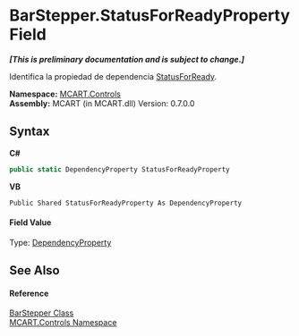 # BarStepper.StatusForReadyProperty Field
 _**\[This is preliminary documentation and is subject to change.\]**_

Identifica la propiedad de dependencia <a href="9c4e1f61-36e7-04d3-38f8-80a67de910cf">StatusForReady</a>.

**Namespace:**&nbsp;<a href="1c9d7a8e-81d4-838a-f87d-7379b253b6ce">MCART.Controls</a><br />**Assembly:**&nbsp;MCART (in MCART.dll) Version: 0.7.0.0

## Syntax

**C#**<br />
``` C#
public static DependencyProperty StatusForReadyProperty
```

**VB**<br />
``` VB
Public Shared StatusForReadyProperty As DependencyProperty
```


#### Field Value
Type: <a href="http://msdn2.microsoft.com/es-es/library/ms589318" target="_blank">DependencyProperty</a>

## See Also


#### Reference
<a href="3a9891d5-804f-b575-23ca-58c714163f08">BarStepper Class</a><br /><a href="1c9d7a8e-81d4-838a-f87d-7379b253b6ce">MCART.Controls Namespace</a><br />